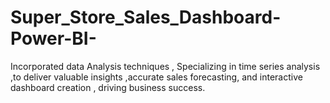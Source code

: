 # Super_Store_Sales_Dashboard-Power-BI-
Incorporated data Analysis techniques , Specializing in time series analysis ,to deliver valuable insights ,accurate sales forecasting, and interactive dashboard creation , driving business success.
